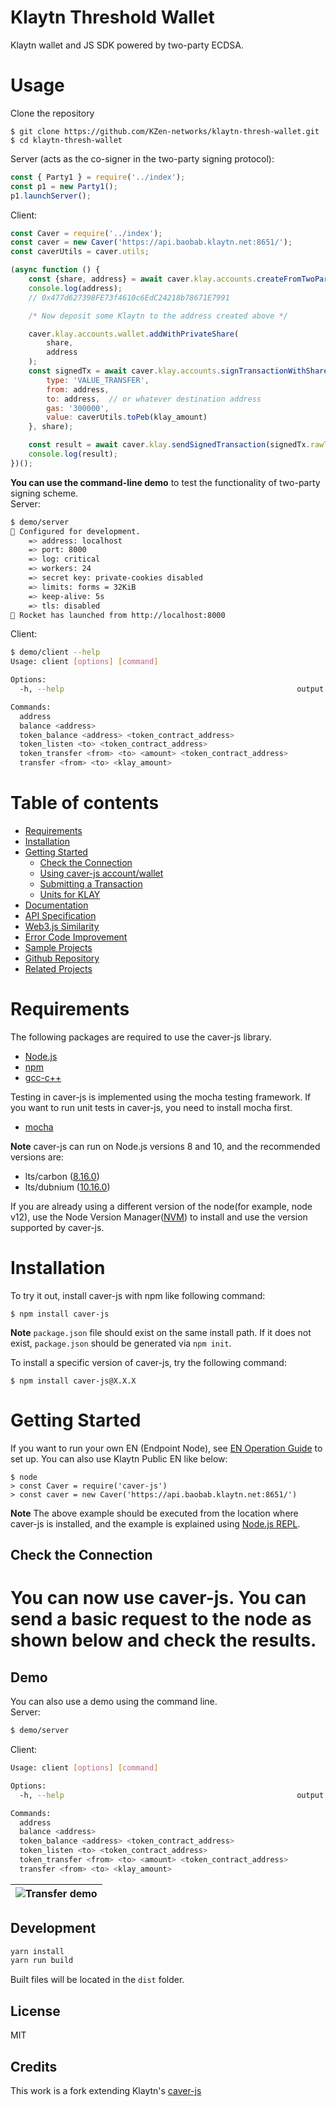 # Klaytn Threshold Wallet

Klaytn wallet and JS SDK powered by two-party ECDSA.

Usage
=================
Clone the repository
```
$ git clone https://github.com/KZen-networks/klaytn-thresh-wallet.git
$ cd klaytn-thresh-wallet
```
Server (acts as the co-signer in the two-party signing protocol):
```js
const { Party1 } = require('../index');
const p1 = new Party1();
p1.launchServer();
```
Client:
```js
const Caver = require('../index');
const caver = new Caver('https://api.baobab.klaytn.net:8651/');
const caverUtils = caver.utils;

(async function () {
    const {share, address} = await caver.klay.accounts.createFromTwoParty();
    console.log(address);
    // 0x477d627398FE73f4610c6EdC24218b78671E7991

    /* Now deposit some Klaytn to the address created above */

    caver.klay.accounts.wallet.addWithPrivateShare(
        share,
        address
    );
    const signedTx = await caver.klay.accounts.signTransactionWithShare({
        type: 'VALUE_TRANSFER',
        from: address,
        to: address,  // or whatever destination address
        gas: '300000',
        value: caverUtils.toPeb(klay_amount)
    }, share);

    const result = await caver.klay.sendSignedTransaction(signedTx.rawTransaction);
    console.log(result);
})();
```

**You can use the command-line demo** to test the functionality of two-party signing scheme.<br>
Server:
```sh
$ demo/server
🔧 Configured for development.
    => address: localhost
    => port: 8000
    => log: critical
    => workers: 24
    => secret key: private-cookies disabled
    => limits: forms = 32KiB
    => keep-alive: 5s
    => tls: disabled
🚀 Rocket has launched from http://localhost:8000
```
Client:
```sh
$ demo/client --help
Usage: client [options] [command]

Options:
  -h, --help                                                    output usage information

Commands:
  address
  balance <address>
  token_balance <address> <token_contract_address>
  token_listen <to> <token_contract_address>
  token_transfer <from> <to> <amount> <token_contract_address>
  transfer <from> <to> <klay_amount>
```

Table of contents
=================
   * [Requirements](#requirements)
   * [Installation](#installation)
   * [Getting Started](#getting-started)
      * [Check the Connection](#check-the-connection)
      * [Using caver-js account/wallet](#using-caver-js-account/wallet)
      * [Submitting a Transaction](#submitting-a-transaction)
      * [Units for KLAY](#units-for-klay)
   * [Documentation](#documentation)
   * [API Specification](#api-specification)
   * [Web3.js Similarity](#web3.js-similarity)
   * [Error Code Improvement](#error-code-improvement)
   * [Sample Projects](#sample-projects)
   * [Github Repository](#github-repository)
   * [Related Projects](#related-projects)

Requirements
=================
The following packages are required to use the caver-js library.
- [Node.js](https://nodejs.org/en/download/)
- [npm](https://www.npmjs.com/get-npm)
- [gcc-c++](https://gcc.gnu.org/)

Testing in caver-js is implemented using the mocha testing framework. If you want to run unit tests in caver-js, you need to install mocha first.
- [mocha](https://mochajs.org/#installation)

**Note** caver-js can run on Node.js versions 8 and 10, and the recommended versions are:
- lts/carbon ([8.16.0](https://nodejs.org/dist/latest-v8.x/))
- lts/dubnium ([10.16.0](https://nodejs.org/dist/latest-v10.x/))

If you are already using a different version of the node(for example, node v12), use the Node Version Manager([NVM](https://github.com/nvm-sh/nvm)) to install and use the version supported by caver-js.


Installation
=================
To try it out, install caver-js with npm like following command:

```
$ npm install caver-js
```

**Note** `package.json` file should exist on the same install path.  If it
does not exist, `package.json` should be generated via `npm init`.

To install a specific version of caver-js, try the following command:
```
$ npm install caver-js@X.X.X
```

Getting Started
=================
If you want to run your own EN (Endpoint Node), see [EN Operation Guide](https://docs.klaytn.com/node/en) to set up. You can also use Klaytn Public EN like below:
```
$ node
> const Caver = require('caver-js')
> const caver = new Caver('https://api.baobab.klaytn.net:8651/')
```
**Note** The above example should be executed from the location where caver-js is installed, and the example is explained using [Node.js REPL](https://nodejs.org/api/repl.html#repl_the_node_js_repl).

## Check the Connection
You can now use caver-js. You can send a basic request to the node as shown below and check the results.
=======

## Demo
You can also use a demo using the command line.<br>
Server:
```sh
$ demo/server
```
Client:
```sh
Usage: client [options] [command]

Options:
  -h, --help                                                    output usage information

Commands:
  address
  balance <address>
  token_balance <address> <token_contract_address>
  token_listen <to> <token_contract_address>
  token_transfer <from> <to> <amount> <token_contract_address>
  transfer <from> <to> <klay_amount>

```

|![Transfer demo](https://github.com/KZen-networks/klaytn-thresh-wallet/blob/feature/two-party-ecdsa/demo/Klaytn%20TSS-2.gif?raw=true "Klaytn Threshold Wallet Demo")|
|:--:|

## Development
```js
yarn install
yarn run build
```
Built files will be located in the `dist` folder.

## License
MIT

## Credits
This work is a fork extending Klaytn's [caver-js](https://github.com/klaytn/caver-js)
